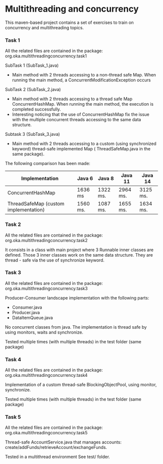 # Multithreading and concurrency

This maven-based project contains  a set of exercises to train on concurrency and multithreading topics. 

### Task 1

All the related files are contained in the package: org.oka.multithreadingconcurrency.task1

SubTask 1 (SubTask_1.java)

- Main method with 2 threads accessing to a non-thread safe Map. When running the main method, a
  ConcurrentModificationException occurs

SubTask 2 (SubTask_2.java)

- Main method with 2 threads accessing to a thread safe Map ConcurrentHashMap. When running the main method, the
  execution is completed successfully.
- Interesting noticing that the use of ConcurrentHashMap fix the issue with the multiple concurrent threads accessing to
  the same data structure.

Subtask 3 (SubTask_3.java)

- Main method with 2 threads accessing to a custom (using synchronized keyword) thread-safe implemented Map (
  ThreadSafeMap.java in the same package).

The following comparison has been made:

| Implementation  | Java 6  | Java 8 | Java 11 | Java 14 |
|---|---|---|---|---|
| ConcurrentHashMap  | 1636 ms | 1322 ms. | 2964 ms. | 3125 ms. |  
| ThreadSafeMap (custom implementation) |  1560 ms. | 1087 ms.  | 1655 ms. | 1634 ms. |   

### Task 2

All the related files are contained in the package: org.oka.multithreadingconcurrency.task2

It consists in a class with main project where 3 Runnable inner classes are defined. Those 3 inner classes work on the
same data structure. They are thread - safe via the use of synchronize keyword.

### Task 3

All the related files are contained in the package: org.oka.multithreadingconcurrency.task3

Producer-Consumer landscape implementation with the following parts:

- Consumer.java
- Producer.java
- DataItemQueue.java

No concurrent classes from java. The implementation is thread safe by using monitors, waits and synchronize.

Tested multiple times (with multiple threads) in the test folder (same package)

### Task 4

All the related files are contained in the package: org.oka.multithreadingconcurrency.task4

Implementation of a custom thread-safe BlockingObjectPool, using monitor, synchronize.

Tested multiple times (with multiple threads) in the test folder (same package)

### Task 5

All the related files are contained in the package: org.oka.multithreadingconcurrency.task5

Thread-safe AccountService.java that manages accounts: create/addFunds/retrieveAccount/exchangeFunds.

Tested in a multithread environment See test/ folder.
